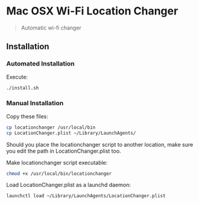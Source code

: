 # Mac OSX Wi-Fi Location Changer
> Automatic wi-fi changer

## Installation

### Automated Installation

Execute:
```bash
./install.sh
```

### Manual Installation

Copy these files:
```bash
cp locationchanger /usr/local/bin
cp LocationChanger.plist ~/Library/LaunchAgents/
```
Should you place the locationchanger script to another location, make sure you edit the path in LocationChanger.plist too.

Make locationchanger script executable:
```bash
chmod +x /usr/local/bin/locationchanger
```
Load LocationChanger.plist as a launchd daemon:
```bash
launchctl load ~/Library/LaunchAgents/LocationChanger.plist
```
